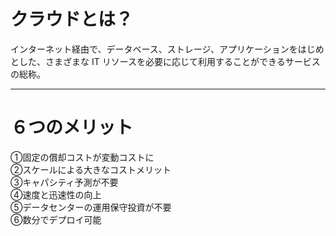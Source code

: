 # クラウドとは？

インターネット経由で、データベース、ストレージ、アプリケーションをはじめとした、さまざまな IT リソースを必要に応じて利用することができるサービスの総称。

---
# ６つのメリット
①固定の償却コストが変動コストに   
②スケールによる大きなコストメリット   
③キャパシティ予測が不要   
④速度と迅速性の向上   
⑤データセンターの運用保守投資が不要   
⑥数分でデプロイ可能   





